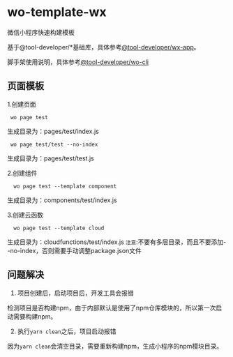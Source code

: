 # wo-template-wx
微信小程序快速构建模板

基于@tool-developer/*基础库，具体参考[@tool-developer/wx-app](https://github.com/tool-developer/wx-miniprogram/tree/main/packages/wx)。

脚手架使用说明，具体参考[@tool-developer/wo-cli](https://github.com/tool-developer/wo-cli#readme)


## 页面模板
1.创建页面
```
 wo page test
```
生成目录为：pages/test/index.js

```
 wo page test/test --no-index
```
生成目录为：pages/test/test.js

2.创建组件
```
  wo page test --template component
```
生成目录为：components/test/index.js

3.创建云函数
```
  wo page test --template cloud
```
生成目录为：cloudfunctions/test/index.js
`注意`:不要有多层目录，而且不要添加--no-index，否则需要手动调整package.json文件


## 问题解决
1. 项目创建后，启动项目后，开发工具会报错

检测项目是否构建npm，由于内部默认是使用了npm仓库模块的，所以第一次启动需要构建npm。

2. 执行`yarn clean`之后，项目启动报错

因为`yarn clean`会清空目录，需要重新构建npm，生成小程序的npm模块目录。
